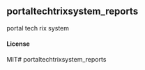 ## portaltechtrixsystem_reports

portal tech rix system

#### License

MIT# portaltechtrixsystem_reports
